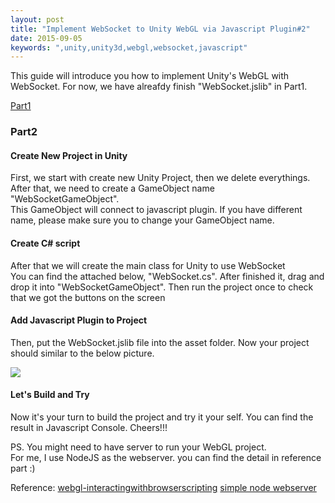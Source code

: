 ```yaml
---
layout: post
title: "Implement WebSocket to Unity WebGL via Javascript Plugin#2"
date: 2015-09-05
keywords: ",unity,unity3d,webgl,websocket,javascript"
---
```


This guide will introduce you how to implement Unity's WebGL with WebSocket.
For now, we have alreafdy finish "WebSocket.jslib" in Part1.

[Part1](http://auycro.github.io/blog/2015/09/02/implement-websocket-unity-webgl-javascript-plugin1/)

<h3>Part2</h3>
<h4>Create New Project in Unity</h4>
<p class="text-left"> 
First, we start with create new Unity Project, then we delete everythings. <br/>
After that, we need to create a GameObject name "WebSocketGameObject". <br/>
This GameObject will connect to javascript plugin. If you have different name, please make sure you to change your GameObject name.
</p>

<h4>Create C# script</h4>
<p class="text-left"> 
After that we will create the main class for Unity to use WebSocket <br/>
You can find the attached below, "WebSocket.cs". After finished it, drag and drop it into "WebSocketGameObject".
Then run the project once to check that we got the buttons on the screen
</p>

<script src="https://gist.github.com/auycro/f5a6f3944f3bdaae1aaa.js"></script>

<h4>Add Javascript Plugin to Project</h4>
<p class="text-left"> 
Then, put the WebSocket.jslib file into the asset folder.
Now your project should similar to the below picture.
</p>

<img src="{{ site.url }}/assets/WebGLWebSocket.png" class="img-responsive" >

<h4>Let's Build and Try</h4>
<p class="text-left"> 
Now it's your turn to build the project and try it your self.
You can find the result in Javascript Console. Cheers!!!
</p>


<p class="text-left"> 
PS. You might need to have server to run your WebGL project. <br/>
For me, I use NodeJS as the webserver. you can find the detail in reference part :)
</p>

Reference:
[webgl-interactingwithbrowserscripting](http://docs.unity3d.com/Manual/webgl-interactingwithbrowserscripting.html)
[simple node webserver](http://stackoverflow.com/questions/6084360/using-node-js-as-a-simple-web-server)
